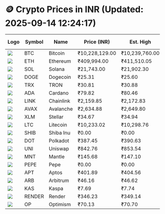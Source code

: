 # 🪙 Crypto Prices in INR (Updated: 2025-09-14 12:24:17)

| Logo | Symbol | Name       | Price (INR) | Est. High | Est. Low | Gross Profit | Fees | Net Profit | ROI % |
|------|--------|------------|-------------|-----------|----------|---------------|------|-------------|--------|
| ![](https://coin-images.coingecko.com/coins/images/1/large/bitcoin.png?1696501400) | BTC    | Bitcoin    | ₹10,228,129.00 | ₹10,239,760.00 | ₹10,216,498.00 | ₹227.69 | ₹200.00 | ₹27.69 | 0.03% |
| ![](https://coin-images.coingecko.com/coins/images/279/large/ethereum.png?1696501628) | ETH    | Ethereum   | ₹409,994.00 | ₹411,510.05 | ₹408,477.95 | ₹742.29 | ₹200.00 | ₹542.29 | 0.54% |
| ![](https://coin-images.coingecko.com/coins/images/4128/large/solana.png?1718769756) | SOL    | Solana     | ₹21,743.00 | ₹21,902.30 | ₹21,583.70 | ₹1,476.11 | ₹200.00 | ₹1,276.11 | 1.28% |
| ![](https://coin-images.coingecko.com/coins/images/5/large/dogecoin.png?1696501409) | DOGE   | Dogecoin   | ₹25.31 | ₹25.60 | ₹25.02 | ₹2,326.23 | ₹200.00 | ₹2,126.23 | 2.13% |
| ![](https://coin-images.coingecko.com/coins/images/1094/large/tron-logo.png?1696502193) | TRX    | TRON       | ₹30.81 | ₹30.88 | ₹30.74 | ₹429.35 | ₹200.00 | ₹229.35 | 0.23% |
| ![](https://coin-images.coingecko.com/coins/images/975/large/cardano.png?1696502090) | ADA    | Cardano    | ₹79.82 | ₹80.46 | ₹79.18 | ₹1,617.84 | ₹200.00 | ₹1,417.84 | 1.42% |
| ![](https://coin-images.coingecko.com/coins/images/877/large/chainlink-new-logo.png?1696502009) | LINK   | Chainlink  | ₹2,159.85 | ₹2,172.83 | ₹2,146.87 | ₹1,208.87 | ₹200.00 | ₹1,008.87 | 1.01% |
| ![](https://coin-images.coingecko.com/coins/images/12559/large/Avalanche_Circle_RedWhite_Trans.png?1696512369) | AVAX   | Avalanche  | ₹2,634.88 | ₹2,649.80 | ₹2,619.96 | ₹1,139.10 | ₹200.00 | ₹939.10 | 0.94% |
| ![](https://coin-images.coingecko.com/coins/images/100/large/fmpFRHHQ_400x400.jpg?1735231350) | XLM    | Stellar    | ₹34.67 | ₹34.94 | ₹34.40 | ₹1,587.35 | ₹200.00 | ₹1,387.35 | 1.39% |
| ![](https://coin-images.coingecko.com/coins/images/2/large/litecoin.png?1696501400) | LTC    | Litecoin   | ₹10,233.02 | ₹10,298.76 | ₹10,167.28 | ₹1,293.09 | ₹200.00 | ₹1,093.09 | 1.09% |
| ![](https://coin-images.coingecko.com/coins/images/11939/large/shiba.png?1696511800) | SHIB   | Shiba Inu  | ₹0.00 | ₹0.00 | ₹0.00 | ₹2,073.76 | ₹200.00 | ₹1,873.76 | 1.87% |
| ![](https://coin-images.coingecko.com/coins/images/12171/large/polkadot.png?1696512008) | DOT    | Polkadot   | ₹387.45 | ₹390.63 | ₹384.27 | ₹1,652.72 | ₹200.00 | ₹1,452.72 | 1.45% |
| ![](https://coin-images.coingecko.com/coins/images/12504/large/uniswap-logo.png?1720676669) | UNI    | Uniswap    | ₹842.76 | ₹853.54 | ₹831.98 | ₹2,592.63 | ₹200.00 | ₹2,392.63 | 2.39% |
| ![](https://coin-images.coingecko.com/coins/images/30980/large/Mantle-Logo-mark.png?1739213200) | MNT    | Mantle     | ₹145.68 | ₹147.10 | ₹144.26 | ₹1,967.27 | ₹200.00 | ₹1,767.27 | 1.77% |
| ![](https://coin-images.coingecko.com/coins/images/29850/large/pepe-token.jpeg?1696528776) | PEPE   | Pepe       | ₹0.00 | ₹0.00 | ₹0.00 | ₹2,843.19 | ₹200.00 | ₹2,643.19 | 2.64% |
| ![](https://coin-images.coingecko.com/coins/images/26455/large/aptos_round.png?1696525528) | APT    | Aptos      | ₹401.89 | ₹404.56 | ₹399.22 | ₹1,335.34 | ₹200.00 | ₹1,135.34 | 1.14% |
| ![](https://coin-images.coingecko.com/coins/images/16547/large/arb.jpg?1721358242) | ARB    | Arbitrum   | ₹46.16 | ₹46.62 | ₹45.70 | ₹2,015.34 | ₹200.00 | ₹1,815.34 | 1.82% |
| ![](https://coin-images.coingecko.com/coins/images/25751/large/kaspa-icon-exchanges.png?1696524837) | KAS    | Kaspa      | ₹7.69 | ₹7.74 | ₹7.64 | ₹1,335.25 | ₹200.00 | ₹1,135.25 | 1.14% |
| ![](https://coin-images.coingecko.com/coins/images/11636/large/rndr.png?1696511529) | RENDER | Render     | ₹346.23 | ₹349.14 | ₹343.32 | ₹1,692.57 | ₹200.00 | ₹1,492.57 | 1.49% |
| ![](https://coin-images.coingecko.com/coins/images/25244/large/Optimism.png?1696524385) | OP     | Optimism   | ₹70.13 | ₹70.70 | ₹69.56 | ₹1,651.92 | ₹200.00 | ₹1,451.92 | 1.45% |
